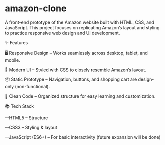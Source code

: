 # amazon-clone
A front-end prototype of the Amazon website built with HTML, CSS, and JavaScript.
This project focuses on replicating Amazon’s layout and styling to practice responsive web design and UI development.

✨ Features

🖥️ Responsive Design – Works seamlessly across desktop, tablet, and mobile.

🎨 Modern UI – Styled with CSS to closely resemble Amazon’s layout.

📦 Static Prototype – Navigation, buttons, and shopping cart are design-only (non-functional).

🧩 Clean Code – Organized structure for easy learning and customization.

📚 Tech Stack

--HTML5 – Structure

--CSS3 – Styling & layout

--JavaScript (ES6+) – For basic interactivity (future expansion will be done)
